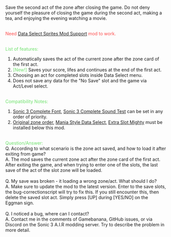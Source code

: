 Save the second act of the zone after closing the game. Do not deny yourself the pleasure of closing the game during the second act, making a tea, and enjoying the evening watching a movie.<br><br>

<font color="#fe4e4e">Need <a href="https://gamebanana.com/mods/54174">Data Select Sprites Mod Support</a> mod to work.</font><br><br>

<font color="#6ee16c">List of features:</font><br>
1. Automatically saves the act of the current zone after the zone card of the first act.<br>
2. <font color="#6ee16c">[New!]</font> Saves your score, lifes and continues at the end of the first act.
2. Choosing an act for completed slots inside Data Select menu.<br>
5. Does not save any data for the "No Save" slot and the game via Act/Level select.<br><br>

<font color="#6ee16c">Compatibility Notes:</font><br>
1. <a href="https://gamebanana.com/mods/334378">Sonic 3 Complete Font</a>, <a href="https://gamebanana.com/mods/361615">Sonic 3 Complete Sound Test</a> can be set in any order of priority.<br>
2. <a href="https://gamebanana.com/mods/54063">Original zone order</a>, <a href="https://gamebanana.com/mods/323556">Mania Style Data Select</a>, <a href="https://gamebanana.com/mods/336038">Extra Slot Mighty</a> must be installed below this mod.<br><br>

<font color="#6ee16c">Question/Answer:</font><br>
Q. According to what scenario is the zone act saved, and how to load it after exiting from game?<br>
A. The mod saves the current zone act after the zone card of the first act. After exiting the game, and when trying to enter one of the slots, the last save of the act of the slot zone will be loaded.<br><br>
Q. My save was broken - it loading a wrong zone/act. What should I do?<br>
A. Make sure to update the mod to the latest version. Enter to the save slots, the bug-correctionscript will try to fix this. If you still encounter this, then delete the saved slot act. Simply press [UP] during [YES/NO] on the Eggman sign.<br><br>
Q. I noticed a bug, where can I contact?<br>
A. Contact me in the comments of Gamebanana, GitHub issues, or via Discord on the Sonic 3 A.I.R modding server. Try to describe the problem in more detail.<br><br>